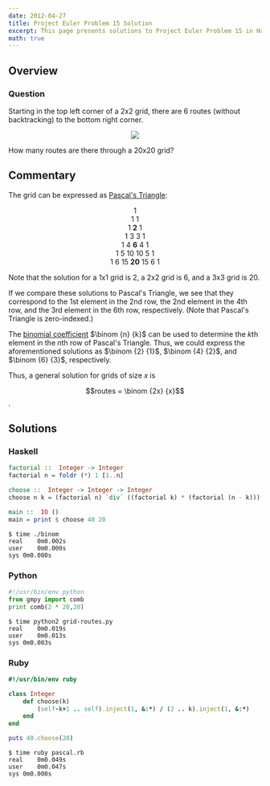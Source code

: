 ```yaml
---
date: 2012-04-27
title: Project Euler Problem 15 Solution
excerpt: This page presents solutions to Project Euler Problem 15 in Haskell, Python and Ruby.
math: true
---
```



## Overview


### Question

<p>
Starting in the top left corner of a 2x2 grid, there are 6 routes 
(without backtracking) to the bottom right corner.
</p>

<div style="text-align: center;">
<img src="http://projecteuler.net/project/images/p_015.gif" />
</div>

<p>
How many routes are there through a 20x20 grid?
</p>





## Commentary

The grid can be expressed as [Pascal's Triangle](http://en.wikipedia.org/wiki/Pascal's_triangle):

<p style="text-align: center">
1<br />
1 1 <br />
1 <strong>2</strong> 1 <br />
1 3 3 1 <br />
1 4 <strong>6</strong> 4 1 <br />
1 5 10 10 5 1 <br />
1 6 15 <strong>20</strong> 15 6 1<br />
</p>

Note that the solution for a 1x1 grid is 2, a 2x2 grid is 6, and a 3x3 grid is 20.

If we compare these solutions to Pascal's Triangle, we see that they correspond to
the 1st element in the 2nd row, the 2nd element in the 4th row, and the 3rd element
in the 6th row, respectively. (Note that Pascal's Triangle is zero-indexed.)

The [binomial coefficient](http://en.wikipedia.org/wiki/Binomial_coefficient)
$\binom {n} {k}$ can be used to determine the $k$th element in the
$n$th row of Pascal's Triangle. Thus, we could express the aforementioned solutions as
$\binom {2} {1}$, $\binom {4} {2}$, and $\binom {6} {3}$, respectively.

Thus, a general solution for grids of size $x$ is 

$$routes = \binom {2x} {x}$$.



## Solutions

### Haskell

```haskell
factorial ::  Integer -> Integer
factorial n = foldr (*) 1 [1..n]

choose ::  Integer -> Integer -> Integer
choose n k = (factorial n) `div` ((factorial k) * (factorial (n - k)))

main ::  IO ()
main = print $ choose 40 20
```


```
$ time ./binom
real	0m0.002s
user	0m0.000s
sys	0m0.000s
```



### Python

```python
#!/usr/bin/env python
from gmpy import comb
print comb(2 * 20,20)
```


```
$ time python2 grid-routes.py
real	0m0.019s
user	0m0.013s
sys	0m0.003s
```



### Ruby

```ruby
#!/usr/bin/env ruby

class Integer 
	def choose(k) 
		(self-k+1 .. self).inject(1, &:*) / (2 .. k).inject(1, &:*) 
	end
end

puts 40.choose(20)
```


```
$ time ruby pascal.rb
real	0m0.049s
user	0m0.047s
sys	0m0.000s
```


